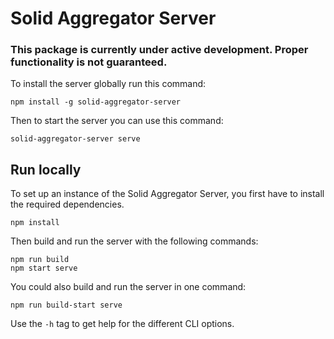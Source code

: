 # Solid Aggregator Server

### This package is currently under active development. Proper functionality is not guaranteed.

To install the server globally run this command:
```
npm install -g solid-aggregator-server
```
Then to start the server you can use this command:
```
solid-aggregator-server serve
```

## Run locally
To set up an instance of the Solid Aggregator Server, you first have to install the required dependencies.
```
npm install
```
Then build and run the server with the following commands:
```
npm run build
npm start serve
```
You could also build and run the server in one command:
```
npm run build-start serve
```
Use the `-h` tag to get help for the different CLI options.
